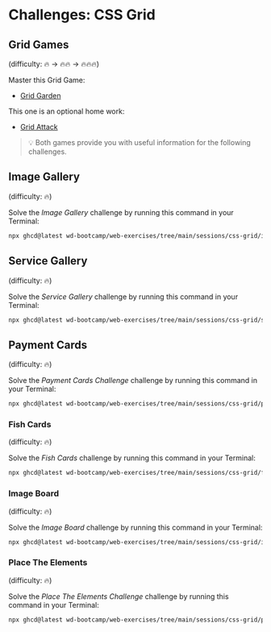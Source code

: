 # Challenges: CSS Grid

## Grid Games

(difficulty: 🔥 -> 🔥🔥 -> 🔥🔥🔥)

Master this Grid Game:

- [Grid Garden](https://cssgridgarden.com/)

This one is an optional home work:

- [Grid Attack](https://codingfantasy.com/games/css-grid-attack/play)

> 💡 Both games provide you with useful information for the following challenges.

## Image Gallery

(difficulty: 🔥)

Solve the _Image Gallery_ challenge by running this command in your Terminal:

```bash
npx ghcd@latest wd-bootcamp/web-exercises/tree/main/sessions/css-grid/image-gallery
```

## Service Gallery

(difficulty: 🔥)

Solve the _Service Gallery_ challenge by running this command in your Terminal:

```bash
npx ghcd@latest wd-bootcamp/web-exercises/tree/main/sessions/css-grid/service-gallery
```

## Payment Cards

(difficulty: 🔥)

Solve the _Payment Cards Challenge_ challenge by running this command in your Terminal:

```bash
npx ghcd@latest wd-bootcamp/web-exercises/tree/main/sessions/css-grid/payment-cards
```

### Fish Cards

(difficulty: 🔥)

Solve the _Fish Cards_ challenge by running this command in your Terminal:

```bash
npx ghcd@latest wd-bootcamp/web-exercises/tree/main/sessions/css-grid/fish-cards
```

### Image Board

(difficulty: 🔥)

Solve the _Image Board_ challenge by running this command in your Terminal:

```bash
npx ghcd@latest wd-bootcamp/web-exercises/tree/main/sessions/css-grid/image-board
```

### Place The Elements

(difficulty: 🔥)

Solve the _Place The Elements Challenge_ challenge by running this command in your Terminal:

```bash
npx ghcd@latest wd-bootcamp/web-exercises/tree/main/sessions/css-grid/place-elements
```
